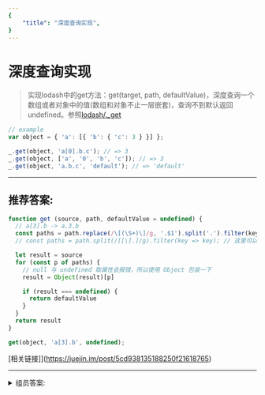 ```yaml
---
{
    "title": "深度查询实现",
}
---
```


# 深度查询实现

> 实现lodash中的get方法：get(target, path, defaultValue)，深度查询一个数组或者对象中的值(数组和对象不止一层嵌套)，查询不到默认返回undefined。参照[lodash/._get](https://www.lodashjs.com/docs/latest#_getobject-path-defaultvalue)

```js
// example
var object = { 'a': [{ 'b': { 'c': 3 } }] };

_.get(object, 'a[0].b.c'); // => 3
_.get(object, ['a', '0', 'b', 'c']); // => 3
_.get(object, 'a.b.c', 'default'); // => 'default'

```
----

## 推荐答案:

```js
function get (source, path, defaultValue = undefined) {
  // a[3].b -> a.3.b
  const paths = path.replace(/\[(\S+)\]/g, '.$1').split('.').filter(key => key)
  // const paths = path.split(/[[\].]/g).filter(key => key); // 这里可以直接用正则 [[\].] 或匹配

  let result = source
  for (const p of paths) {
    // null 与 undefined 取属性会报错，所以使用 Object 包装一下
    result = Object(result)[p]

    if (result === undefined) {
      return defaultValue
    }
  }
  return result
}

get(object, 'a[3].b', undefined);
```
<!-- ![object(undefined)](../../_media/md-images/object(undefined).png) -->
[相关链接]](https://juejin.im/post/5cd938135188250f21618765)

----

<details>
<summary>组员答案:</summary>

```js
function get (source, path, defaultValue = undefined) {
  // a[3].b -> a.3.b
  const paths = path.replace(/\[(\S+)\]/g, '.$1').split('.').filter(key => key)
  // const paths = path.split(/[[\].]/g).filter(key => key); // 这里可以直接用正则 [[\].] 或匹配

  let result = source
  for (const p of paths) {
    // null 与 undefined 取属性会报错，所以使用 Object 包装一下
    result = Object(result)[p]

    if (result === undefined) {
      return defaultValue
    }
  }
  return result
}

get(object, 'a[3].b', undefined);
```
<!-- ![object(undefined)](../../_media/md-images/object(undefined).png) -->
[相关链接]](https://juejin.im/post/5cd938135188250f21618765)

----

## febcat:

```javascript
const get = (obj, path, defaultBack= undefined) => {
    if (typeof obj !== 'object') {
        console.error(`get: require object, but ${typeof obj}`)
        return defaultBack
    }

    const rule = Array.isArray(path) ? path.join(',').replace(/\,/g, '.') : path
    const preRule = rule.replace(/\[(\d+)\]/g, (match, $1, index) => index ? '.' + $1 : $1).split('.')
    const nextRule = preRule.slice(1).join('.')
    const key = preRule[0]

    return obj.hasOwnProperty(key)
        ? nextRule
        ? get(obj[key], nextRule)
        : /(\[\])|(\{\})/g.test(JSON.stringify(obj[key]))
            ? defaultBack
            : obj[key]
        : defaultBack
    }
}
```
----

## Caleb:

``` javascript
var IsEmptys = value => {
  if(value === undefined || value === null || typeof value === 'object' && (Object.keys(value) && Object.keys(value).length === 0 || value.length === 0)){
    return true
  }
  return false
}

function get(target, rule){
  const formatRule = typeof rule === 'string' ? rule.replace(/\[|\]|\./g, '').split('') : rule;
  const len = formatRule.length;
  const returnValue = target[formatRule[0]];
  if(IsEmptys(returnValue)){
      return undefined;
  }

  if(len === 1){
      console.log('ooooo', returnValue)
      return returnValue
  }

  formatRule.shift();
  get(returnValue, formatRule);

}
```
----

## Xmtd:

```js
  function get(target, rule, defaultBack) {
    let ruleType = typeof rule === 'string' ? 'string' : Array.isArray(rule) ? 'array' : 'noSupport';

    if (ruleType === 'noSupport') {
      throw Error('no support rule');

      return;
    }

    let result = target;

    let nameArr = ruleType === 'string' ? rule.replace(/(\[|\]|\.)/g, ',').split(",").filter((item) => item) : rule;

    for (let i = 0; i < nameArr.length; i++) {
      if (result[nameArr[i]] !== null && result[nameArr[i]] !== undefined) {
        result = result[nameArr[i]];
      } else {
        result = defaultBack;
        break;
      }
    }

    return result;

  }
```
----

## niannings:

```js
const execExp = (state, exp, defaultBack = undefined) => {
  const keys = exp.split(/[[\].]/g).filter(key => key !== "");
  const flag = keys.length;
  let value = state;

  for (let i = 0; i < flag; i++) {
    value = value[keys[i]];

    if (value === undefined) {
      return defaultBack;
    }
  }

  return value;
};
```
</details>
